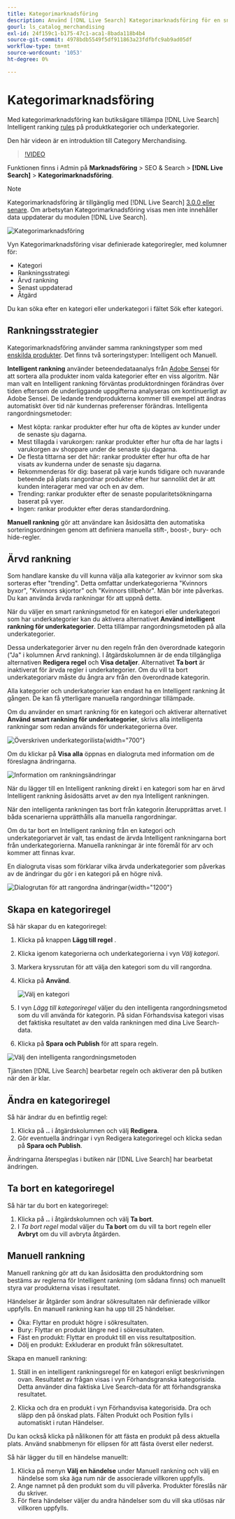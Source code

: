 ```yaml
---
title: Kategorimarknadsföring
description: Använd [!DNL Live Search] Kategorimarknadsföring för en snabbare shoppingupplevelse.
gourl: ls_catalog_merchandising
exl-id: 24f159c1-b175-47c1-aca1-8bada118b4b4
source-git-commit: 4978bdb5549f5df911863a23fdfbfc9ab9ad05df
workflow-type: tm+mt
source-wordcount: '1053'
ht-degree: 0%

---
```


# Kategorimarknadsföring

Med kategorimarknadsföring kan butiksägare tillämpa [!DNL Live Search] Intelligent ranking [rules](rules.md) på produktkategorier och underkategorier.

Den här videon är en introduktion till Category Merchandising.

>[!VIDEO](https://video.tv.adobe.com/v/3424617)

Funktionen finns i Admin på **Marknadsföring** > SEO &amp; Search > **[!DNL Live Search]** > **Kategorimarknadsföring**.

>[!NOTE]
>
>Kategorimarknadsföring är tillgänglig med [!DNL Live Search] [3.0.0 eller senare](release-notes.md). Om arbetsytan Kategorimarknadsföring visas men inte innehåller data uppdaterar du modulen [!DNL Live Search].

![Kategorimarknadsföring](assets/category_workspace.png)

Vyn Kategorimarknadsföring visar definierade kategoriregler, med kolumner för:

* Kategori
* Rankningsstrategi
* Ärvd rankning
* Senast uppdaterad
* Åtgärd

Du kan söka efter en kategori eller underkategori i fältet Sök efter kategori.

## Rankningsstrategier

Kategorimarknadsföring använder samma rankningstyper som med [enskilda produkter](rules-workspace.md).
Det finns två sorteringstyper: Intelligent och Manuell.

**Intelligent rankning** använder beteendedataanalys från [Adobe Sensei](https://www.adobe.com/sensei.html) för att sortera alla produkter inom valda kategorier efter en viss algoritm. När man valt en Intelligent rankning förväntas produktordningen förändras över tiden eftersom de underliggande uppgifterna analyseras om kontinuerligt av Adobe Sensei. De ledande trendprodukterna kommer till exempel att ändras automatiskt över tid när kundernas preferenser förändras.
Intelligenta rangordningsmetoder:

* Mest köpta: rankar produkter efter hur ofta de köptes av kunder under de senaste sju dagarna.
* Mest tillagda i varukorgen: rankar produkter efter hur ofta de har lagts i varukorgen av shoppare under de senaste sju dagarna.
* De flesta tittarna ser det här: rankar produkter efter hur ofta de har visats av kunderna under de senaste sju dagarna.
* Rekommenderas för dig: baserat på varje kunds tidigare och nuvarande beteende på plats rangordnar produkter efter hur sannolikt det är att kunden interagerar med var och en av dem.
* Trending: rankar produkter efter de senaste popularitetsökningarna baserat på vyer.
* Ingen: rankar produkter efter deras standardordning.

**Manuell rankning** gör att användare kan åsidosätta den automatiska sorteringsordningen genom att definiera manuella stift-, boost-, bury- och hide-regler.

## Ärvd rankning

Som handlare kanske du vill kunna välja alla kategorier av kvinnor som ska sorteras efter &quot;trending&quot;. Detta omfattar underkategorierna &quot;Kvinnors byxor&quot;, &quot;Kvinnors skjortor&quot; och &quot;Kvinnors tillbehör&quot;. Män bör inte påverkas. Du kan använda ärvda rankningar för att uppnå detta.

När du väljer en smart rankningsmetod för en kategori eller underkategori som har underkategorier kan du aktivera alternativet **Använd intelligent rankning för underkategorier**. Detta tillämpar rangordningsmetoden på alla underkategorier.

Dessa underkategorier ärver nu den regeln från den överordnade kategorin (&quot;Ja&quot; i kolumnen Ärvd rankning). I åtgärdskolumnen är de enda tillgängliga alternativen **Redigera regel** och **Visa detaljer**. Alternativet **Ta bort** är inaktiverat för ärvda regler i underkategorier. Om du vill ta bort underkategoriarv måste du ångra arv från den överordnade kategorin.

Alla kategorier och underkategorier kan endast ha en Intelligent rankning åt gången. De kan få ytterligare manuella rangordningar tillämpade.

Om du använder en smart rankning för en kategori och aktiverar alternativet **Använd smart rankning för underkategorier**, skrivs alla intelligenta rankningar som redan används för underkategorierna över.

![Överskriven underkategorilista](assets/category_overwite_subs.png){width="700"}

Om du klickar på **Visa alla** öppnas en dialogruta med information om de föreslagna ändringarna.

![Information om rankningsändringar](assets/category_overwrite.png)

När du lägger till en Intelligent rankning direkt i en kategori som har en ärvd Intelligent rankning åsidosätts arvet av den nya Intelligent rankningen.

När den intelligenta rankningen tas bort från kategorin återupprättas arvet.
I båda scenarierna upprätthålls alla manuella rangordningar.

Om du tar bort en Intelligent rankning från en kategori och underkategoriarvet är valt, tas endast de ärvda Intelligent rankningarna bort från underkategorierna. Manuella rankningar är inte föremål för arv och kommer att finnas kvar.

En dialogruta visas som förklarar vilka ärvda underkategorier som påverkas av de ändringar du gör i en kategori på en högre nivå.

![Dialogrutan för att rangordna ändringar ](assets/category_overwrite_modal.png){width="1200"}

## Skapa en kategoriregel

Så här skapar du en kategoriregel:

1. Klicka på knappen **Lägg till regel** .
1. Klicka igenom kategorierna och underkategorierna i vyn _Välj kategori_.
1. Markera kryssrutan för att välja den kategori som du vill rangordna.
1. Klicka på **Använd**.

   ![Välj en kategori](assets/category_select.png)

1. I vyn _Lägg till kategoriregel_ väljer du den intelligenta rangordningsmetod som du vill använda för kategorin.
På sidan Förhandsvisa kategori visas det faktiska resultatet av den valda rankningen med dina Live Search-data.
1. Klicka på **Spara och Publish** för att spara regeln.

![Välj den intelligenta rangordningsmetoden](assets/category_ranking.png)

Tjänsten [!DNL Live Search] bearbetar regeln och aktiverar den på butiken när den är klar.

## Ändra en kategoriregel

Så här ändrar du en befintlig regel:

1. Klicka på **..** i åtgärdskolumnen och välj **Redigera**.
1. Gör eventuella ändringar i vyn Redigera kategoriregel och klicka sedan på **Spara och Publish**.

Ändringarna återspeglas i butiken när [!DNL Live Search] har bearbetat ändringen.

## Ta bort en kategoriregel

Så här tar du bort en kategoriregel:

1. Klicka på **..** i åtgärdskolumnen och välj **Ta bort**.
1. I _Ta bort regel_ modal väljer du **Ta bort** om du vill ta bort regeln eller **Avbryt** om du vill avbryta åtgärden.

## Manuell rankning

Manuell rankning gör att du kan åsidosätta den produktordning som bestäms av reglerna för Intelligent rankning (om sådana finns) och manuellt styra var produkterna visas i resultatet.

Händelser är åtgärder som ändrar sökresultaten när definierade villkor uppfylls. En manuell rankning kan ha upp till 25 händelser.

* Öka: Flyttar en produkt högre i sökresultaten.
* Bury: Flyttar en produkt längre ned i sökresultaten.
* Fäst en produkt: Flyttar en produkt till en viss resultatposition.
* Dölj en produkt: Exkluderar en produkt från sökresultatet.

Skapa en manuell rankning:

1. Ställ in en intelligent rankningsregel för en kategori enligt beskrivningen ovan. Resultatet av frågan visas i vyn Förhandsgranska kategorisida. Detta använder dina faktiska Live Search-data för att förhandsgranska resultatet.

1. Klicka och dra en produkt i vyn Förhandsvisa kategorisida. Dra och släpp den på önskad plats. Fälten Produkt och Position fylls i automatiskt i rutan Händelser.

Du kan också klicka på nålikonen för att fästa en produkt på dess aktuella plats. Använd snabbmenyn för ellipsen för att fästa överst eller nederst.

Så här lägger du till en händelse manuellt:

1. Klicka på menyn **Välj en händelse** under Manuell rankning och välj en händelse som ska äga rum när de associerade villkoren uppfylls.
1. Ange namnet på den produkt som du vill påverka. Produkter föreslås när du skriver.
1. För flera händelser väljer du andra händelser som du vill ska utlösas när villkoren uppfylls.

